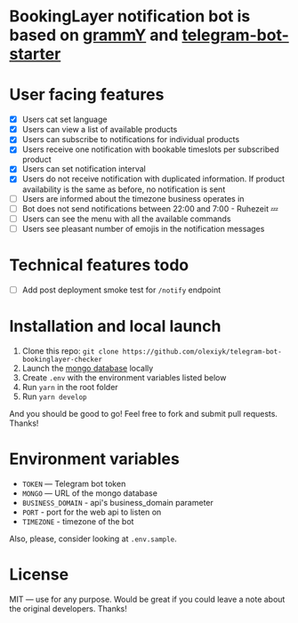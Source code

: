 # BookingLayer notification bot is based on [grammY](https://grammy.dev) and [telegram-bot-starter](https://github.com/Borodutch/telegram-bot-starter)

# User facing features

- [x] Users cat set language
- [x] Users can view a list of available products
- [x] Users can subscribe to notifications for individual products
- [x] Users receive one notification with bookable timeslots per subscribed product
- [x] Users can set notification interval
- [x] Users do not receive notification with duplicated information. If product availability is the same as before, no notification is sent
- [ ] Users are informed about the timezone business operates in
- [ ] Bot does not send notifications between 22:00 and 7:00 - Ruhezeit 💤
- [ ] Users can see the menu with all the available commands
- [ ] Users see pleasant number of emojis in the notification messages

# Technical features todo

- [ ] Add post deployment smoke test for `/notify` endpoint   

# Installation and local launch

1. Clone this repo: `git clone https://github.com/olexiyk/telegram-bot-bookinglayer-checker`
2. Launch the [mongo database](https://www.mongodb.com/) locally
3. Create `.env` with the environment variables listed below
4. Run `yarn` in the root folder
5. Run `yarn develop`

And you should be good to go! Feel free to fork and submit pull requests. Thanks!

# Environment variables

- `TOKEN` — Telegram bot token
- `MONGO` — URL of the mongo database
- `BUSINESS_DOMAIN` - api's business_domain parameter
- `PORT` - port for the web api to listen on
- `TIMEZONE` - timezone of the bot

Also, please, consider looking at `.env.sample`.

# License

MIT — use for any purpose. Would be great if you could leave a note about the original developers. Thanks!
